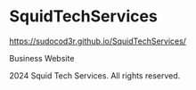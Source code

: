 # SquidTechServices

https://sudocod3r.github.io/SquidTechServices/

Business Website

2024 Squid Tech Services. All rights reserved.
